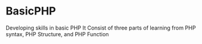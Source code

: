 # BasicPHP
Developing skills in basic PHP 
It Consist of three parts of learning from PHP syntax, PHP Structure, and PHP Function
